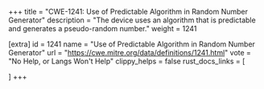 +++
title = "CWE-1241: Use of Predictable Algorithm in Random Number Generator"
description	= "The device uses an algorithm that is predictable and generates a pseudo-random number."
weight = 1241

[extra]
id = 1241
name = "Use of Predictable Algorithm in Random Number Generator"
url = "https://cwe.mitre.org/data/definitions/1241.html"
vote = "No Help, or Langs Won't Help"
clippy_helps = false
rust_docs_links = [
	
]
+++

